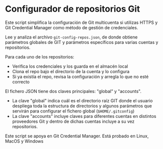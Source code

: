 # Configurador de repositorios Git

Este script simplifica la configuración de Git multicuenta si utilizas HTTPS y Git Credential Manager como método de gestión de credenciales.

Lee y analiza el archivo `git-config-repos.json`, de donde obtiene parámetros globales de GIT y parámetros específicos para varias cuentas y repositorios.

Para cada uno de los repositorios:

- Verifica los credenciales y los guarda en el almacén local
- Clona el repo bajo el directorio de la cuenta y lo configura
- Si ya existía el repo, revisa la configuración y arregla lo que no esté correcto

El fichero JSON tiene dos claves principales: "global" y "accounts".

- La clave "global" indica cuál es el directorio raíz GIT donde el usuario despliega toda la estructura de directorios y algunos parámetros que servirán para configurar el fichero global (`$HOME/.gitconfig`)
- La clave "accounts" incluye claves para diferentes cuentas en distintos proveedores Git y dentro de dichas cuentas incluye a su vez repositorios.

Este script se apoya en Git Credential Manager. Está probado en Linux, MacOS y Windows

